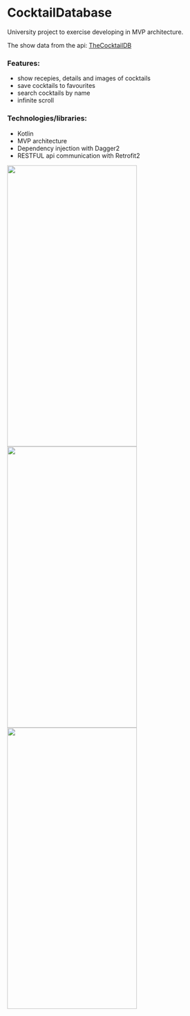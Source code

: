 # CocktailDatabase
University project to exercise developing in MVP architecture.

The show data from the api: [TheCocktailDB](https://www.thecocktaildb.com/)

### Features:
 * show recepies, details and images of cocktails
 * save cocktails to favourites
 * search cocktails by name
 * infinite scroll
 
### Technologies/libraries:
 * Kotlin
 * MVP architecture
 * Dependency injection with Dagger2
 * RESTFUL api communication with Retrofit2

 
 
<img src="https://user-images.githubusercontent.com/37157607/129358108-1905f5fc-140d-4080-912c-01d58f6a8ad1.gif" width="300" height="650"> <img src="https://user-images.githubusercontent.com/37157607/129358147-61c12427-e779-46b7-b419-1c0521fb019d.gif" width="300" height="650"> <img src="https://user-images.githubusercontent.com/37157607/129358174-d87d93bc-de63-4e32-b3ec-54d79193ad0a.gif" width="300" height="650">




